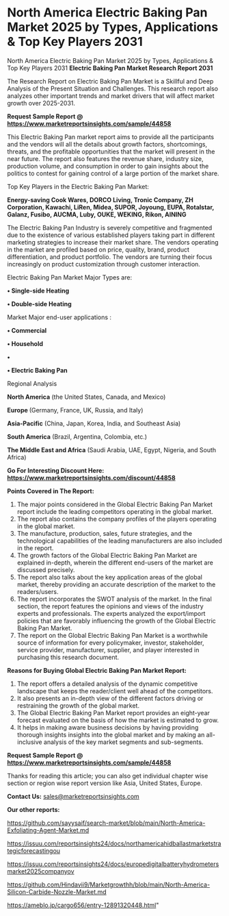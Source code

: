 # North America Electric Baking Pan Market 2025 by Types, Applications & Top Key Players 2031
North America Electric Baking Pan Market 2025 by Types, Applications & Top Key Players 2031
<strong>Electric Baking Pan Market Research Report 2031</strong>

The Research Report on Electric Baking Pan Market is a Skillful and Deep Analysis of the Present Situation and Challenges. This research report also analyzes other important trends and market drivers that will affect market growth over 2025-2031.

<strong>Request Sample Report @ <a href=https://www.marketreportsinsights.com/sample/44858>https://www.marketreportsinsights.com/sample/44858</a></strong>

This Electric Baking Pan market report aims to provide all the participants and the vendors will all the details about growth factors, shortcomings, threats, and the profitable opportunities that the market will present in the near future. The report also features the revenue share, industry size, production volume, and consumption in order to gain insights about the politics to contest for gaining control of a large portion of the market share.

Top Key Players in the Electric Baking Pan Market:

<strong>Energy-saving Cook Wares, DORCO Living, Tronic Company, ZH Corporation, Kawachi, LiRen, Midea, SUPOR, Joyoung, EUPA, Rotalstar, Galanz, Fusibo, AUCMA, Luby, OUKE, WEKING, Rikon, AINING</strong>

The Electric Baking Pan Industry is severely competitive and fragmented due to the existence of various established players taking part in different marketing strategies to increase their market share. The vendors operating in the market are profiled based on price, quality, brand, product differentiation, and product portfolio. The vendors are turning their focus increasingly on product customization through customer interaction.

Electric Baking Pan Market Major Types are:

<strong>•  Single-side Heating

•  Double-side Heating</strong>

Market Major end-user applications :

<strong>•  Commercial

•  Household

•  

•  Electric Baking Pan</strong>

Regional Analysis

</u><strong><b>North America</b></strong> (the United States, Canada, and Mexico)

<strong><b>Europe </b></strong>(Germany, France, UK, Russia, and Italy)

<strong><b>Asia-Pacific</b></strong> (China, Japan, Korea, India, and Southeast Asia)

<strong><b>South America</b></strong> (Brazil, Argentina, Colombia, etc.)

<strong><b>The Middle East and Africa</b></strong> (Saudi Arabia, UAE, Egypt, Nigeria, and South Africa)

<strong>Go For Interesting Discount Here: <a href=https://www.marketreportsinsights.com/discount/44858>https://www.marketreportsinsights.com/discount/44858</a></strong>

<strong>Points Covered in The Report:</strong>
<ol>
  <li>The major points considered in the Global Electric Baking Pan Market report include the leading competitors operating in the global market.</li>
  <li>The report also contains the company profiles of the players operating in the global market.</li>
  <li>The manufacture, production, sales, future strategies, and the technological capabilities of the leading manufacturers are also included in the report.</li>
  <li>The growth factors of the Global Electric Baking Pan Market are explained in-depth, wherein the different end-users of the market are discussed precisely.</li>
  <li>The report also talks about the key application areas of the global market, thereby providing an accurate description of the market to the readers/users.</li>
  <li>The report incorporates the SWOT analysis of the market. In the final section, the report features the opinions and views of the industry experts and professionals. The experts analyzed the export/import policies that are favorably influencing the growth of the Global Electric Baking Pan Market.</li>
  <li>The report on the Global Electric Baking Pan Market is a worthwhile source of information for every policymaker, investor, stakeholder, service provider, manufacturer, supplier, and player interested in purchasing this research document.</li>
</ol>
<strong>Reasons for Buying Global Electric Baking Pan Market Report:</strong>

<ol>
  <li>The report offers a detailed analysis of the dynamic competitive landscape that keeps the reader/client well ahead of the competitors.</li>
  <li>It also presents an in-depth view of the different factors driving or restraining the growth of the global market.</li>
  <li>The Global Electric Baking Pan Market report provides an eight-year forecast evaluated on the basis of how the market is estimated to grow.</li>
  <li>It helps in making aware business decisions by having providing thorough insights insights into the global market and by making an all-inclusive analysis of the key market segments and sub-segments.</li>
</ol>
<strong>Request Sample Report @ <a href=https://www.marketreportsinsights.com/sample/44858>https://www.marketreportsinsights.com/sample/44858</a></strong>


Thanks for reading this article; you can also get individual chapter wise section or region wise report version like Asia, United States, Europe.

<strong>Contact Us:</strong>
sales@marketreportsinsights.com

<strong>Our other reports:</strong>

<a href=https://github.com/sayysaif/search-market/blob/main/North-America-Exfoliating-Agent-Market.md>https://github.com/sayysaif/search-market/blob/main/North-America-Exfoliating-Agent-Market.md</a>

<a href=https://issuu.com/reportsinsights24/docs/northamericahidballastmarketstrategicforecastingou>https://issuu.com/reportsinsights24/docs/northamericahidballastmarketstrategicforecastingou</a>

<a href=https://issuu.com/reportsinsights24/docs/europedigitalbatteryhydrometersmarket2025companyov>https://issuu.com/reportsinsights24/docs/europedigitalbatteryhydrometersmarket2025companyov</a>

<a href=https://github.com/Hindavii9/Marketgrowthh/blob/main/North-America-Silicon-Carbide-Nozzle-Market.md>https://github.com/Hindavii9/Marketgrowthh/blob/main/North-America-Silicon-Carbide-Nozzle-Market.md</a>

<a href=https://ameblo.jp/cargo656/entry-12891320448.html>https://ameblo.jp/cargo656/entry-12891320448.html</a>"
